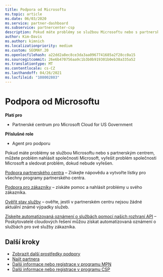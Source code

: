 ```yaml
---
title: Podpora od Microsoftu
ms.topic: article
ms.date: 06/03/2020
ms.service: partner-dashboard
ms.subservice: partnercenter-csp
description: Pokud máte problémy se službou Microsoftu nebo s partnerským centrem, můžete postoupit do Microsoftu a vyřešit problém, dokud ho nevyřešíte.
author: Kim-Davis
ms.author: kimnich
ms.localizationpriority: medium
ms.custom: SEOMAY.20
ms.openlocfilehash: a22dd2a8ec8ce3da3aa0967741685a2f28cc0a15
ms.sourcegitcommit: 26e6b470756aa9c1b3b0b919301b0eb38a335a52
ms.translationtype: MT
ms.contentlocale: cs-CZ
ms.lasthandoff: 04/26/2021
ms.locfileid: "108002803"
---
```

# <a name="support-from-microsoft"></a>Podpora od Microsoftu

**Platí pro**

- Partnerské centrum pro Microsoft Cloud for US Government

**Příslušné role**

- Agent pro podporu

Pokud máte problémy se službou Microsoftu nebo s partnerským centrem, můžete problém nahlásit společnosti Microsoft, vyřešit problém společnosti Microsoft a sledovat problém, dokud nebude vyřešen.

[Podpora partnerského centra](report-problems-with-partner-center.md) – Získejte nápovědu a vytvořte lístky pro všechny programy partnerského centra.

[Podpora pro zákazníky](report-problems-on-behalf-of-a-customer.md) – získáte pomoc a nahlásit problémy u svého zákazníka.

[Ověřit stav služby](check-service-health.md) – ověřte, jestli v partnerském centru nejsou žádné aktuální známé výpadky služeb.

[Získejte automatizovaná oznámení o službách pomocí našich rozhraní API](get-automated-service-notifications-with-our-apis.md) – Poskytovatelé cloudových řešení můžou získat automatizovaná oznámení o službách pro své služby zákazníka.

## <a name="next-steps"></a>Další kroky

- [Zobrazit další prostředky podpory](https://partner.microsoft.com/support/?stage=1)
- [Najít partnera](find-a-partner.md)
- [Další informace nebo registrace v programu MPN](https://partner.microsoft.com/membership)
- [Další informace nebo registrace v programu CSP](https://partner.microsoft.com/membership/cloud-solution-provider)
